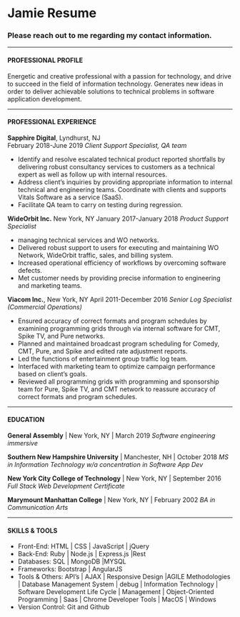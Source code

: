 # Jamie Resume
### Please reach out to me regarding my contact information.
___

#### PROFESSIONAL PROFILE
Energetic and creative professional with a passion for technology, and drive to succeed in the field of information technology.  Generates new ideas in order to deliver achievable solutions to technical problems in software application development.
___
#### PROFESSIONAL EXPERIENCE

**Sapphire Digital**,
Lyndhurst, NJ                                                                                                                      
February 2018-June 2019
*Client Support Specialist, QA team*

*	Identify and resolve escalated technical product reported shortfalls by delivering robust consultancy services to customers as a technical expert as well as follow up with internal resources.
*	Address client’s inquiries by providing appropriate information to internal technical and engineering teams. Coordinate with clients and supports Vitals Software as a service (SaaS).
*	Facilitate QA team to carry on testing during regression.

**WideOrbit Inc.**
New York, NY
January 2017-January 2018
*Product Support Specialist*

*	managing technical services and WO networks.
*	Delivered robust support to users for executing and maintaining WO Network, WideOrbit traffic, sales, and billing system.
*	Increased operational efficiency of workflows by overcoming software defects.
*	Met customer needs by providing precise information to engineering and marketing teams.

**Viacom Inc.**,
New York, NY
April 2011-December 2016
*Senior Log Specialist (Commercial Operations)*

*	Ensured accuracy of correct formats and program schedules by examining programming grids through via internal software for CMT, Spike TV, 	and Pure networks.
*	Planned and maintained broadcast program scheduling for Comedy, CMT, Pure, and Spike and edited rate adjustment reports.
*	Led the functions of entertainment group traffic log team.
*	Interfaced with marketing team to optimize campaign performance based on client’s goals.
*	Reviewed all programming grids with programming and sponsorship team for Pure, Spike TV, and CMT network to reassure accuracy of correct formats and program schedules.
 ___
#### EDUCATION
**General Assembly** | New York, NY | March 2019
*Software engineering immersive*

**Southern New Hampshire University** | Manchester, NH | October 2018
*MS in Information Technology w/a concentration in Software App Dev*

**New York City College of Technology** | New York, NY | September 2016
*Full Stack Web Development Certificate*

**Marymount Manhattan College** | New York, NY | February 2002
*BA in Communication Arts*
___
#### SKILLS & TOOLS
* Front-End:  HTML | CSS | JavaScript | jQuery
* Back-End:   Ruby | Node.js | Express.js |Rest
* Databases:  SQL | MongoDB |MYSQL
* Frameworks:  Bootstrap | AngularJS
* Tools & Others:  API’s | AJAX | Responsive Design |AGILE Methodologies | Database Management System | debug | Information Technology | Software Development Life Cycle | Management | Object-Oriented Programming | Saas | Chrome Developer Tools | MacOS | Windows     
* Version Control:  Git and Github
